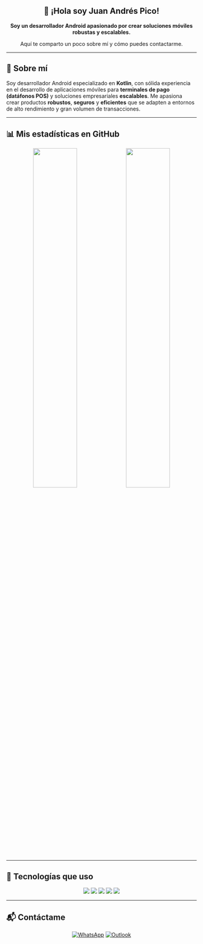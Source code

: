 <div align="center">

<h2>👋 ¡Hola soy Juan Andrés Pico!</h2>

<p><strong>Soy un desarrollador Android apasionado por crear soluciones móviles robustas y escalables.</strong></p>

<p>Aquí te comparto un poco sobre mí y cómo puedes contactarme.</p>

</div>

---

## 🧠 Sobre mí

Soy desarrollador Android especializado en **Kotlin**, con sólida experiencia en el desarrollo de aplicaciones móviles para **terminales de pago (datáfonos POS)** y soluciones empresariales **escalables**. Me apasiona crear productos **robustos**, **seguros** y **eficientes** que se adapten a entornos de alto rendimiento y gran volumen de transacciones.

---

## 📊 Mis estadísticas en GitHub

<div align="center">

  <img src="https://github-readme-stats.vercel.app/api?username=japico1420&show_icons=true&theme=radical&hide_border=true&border_radius=15" width="48%" />
  <img src="https://github-readme-stats.vercel.app/api/top-langs/?username=japico1420&layout=compact&theme=radical&hide_border=true&border_radius=15" width="48%" />

</div>

---

## 🧰 Tecnologías que uso

<div align="center">

  <img src="https://img.shields.io/badge/Kotlin-7F52FF?style=for-the-badge&logo=kotlin&logoColor=white" />
  <img src="https://img.shields.io/badge/Android-3DDC84?style=for-the-badge&logo=android&logoColor=white" />
  <img src="https://img.shields.io/badge/XML-FF6600?style=for-the-badge&logo=xml&logoColor=white" />
  <img src="https://img.shields.io/badge/Jetpack%20Compose-4285F4?style=for-the-badge&logo=jetpackcompose&logoColor=white" />
  <img src="https://img.shields.io/badge/Firebase-FFCA28?style=for-the-badge&logo=firebase&logoColor=black" />

</div>

---

## 📬 Contáctame

<div align="center">

[![WhatsApp](https://img.shields.io/badge/WhatsApp-25D366?style=for-the-badge&logo=whatsapp&logoColor=white)](https://wa.me/573143609112)
[![Outlook](https://img.shields.io/badge/Outlook-0078D4?style=for-the-badge&logo=Microsoft%20Outlook&logoColor=white)](mailto:japico@rbm.com.co)
</div>
